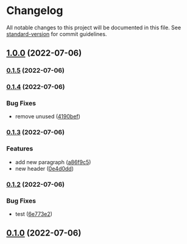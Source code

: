# Changelog

All notable changes to this project will be documented in this file. See [standard-version](https://github.com/conventional-changelog/standard-version) for commit guidelines.

## [1.0.0](https://github.com/victorggonzalez/demo-app/compare/v0.1.5...v1.0.0) (2022-07-06)

### [0.1.5](https://github.com/victorggonzalez/demo-app/compare/v0.1.4...v0.1.5) (2022-07-06)

### [0.1.4](https://github.com/victorggonzalez/demo-app/compare/v0.1.3...v0.1.4) (2022-07-06)


### Bug Fixes

* remove unused ([4190bef](https://github.com/victorggonzalez/demo-app/commit/4190bef5e7ab74f61a27d2d3e5d00e56adf98f60))

### [0.1.3](https://github.com/victorggonzalez/demo-app/compare/v0.1.2...v0.1.3) (2022-07-06)


### Features

* add new paragraph ([a86f9c5](https://github.com/victorggonzalez/demo-app/commit/a86f9c54244904b2c927e3972e946be1d99cc7f0))
* new header ([0e4d0dd](https://github.com/victorggonzalez/demo-app/commit/0e4d0dd7130cca115b22d1e053db43c3b6cf5883))

### [0.1.2](https://github.com/victorggonzalez/demo-app/compare/v0.1.1...v0.1.2) (2022-07-06)


### Bug Fixes

* test ([6e773e2](https://github.com/victorggonzalez/demo-app/commit/6e773e23d655d89442ad1dea3fa0c7a3fd241b58))

## [0.1.0](https://github.com/victorggonzalez/demo-app/compare/v0.1.1...v0.1.0) (2022-07-06)
